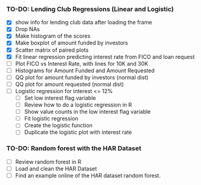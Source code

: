 ### TO-DO: Lending Club Regressions (Linear and Logistic)
- [x] show info for lending club data after loading the frame
- [x] Drop NAs
- [x] Make histogram of the scores
- [x] Make boxplot of amount funded by investors
- [x] Scatter matrix of paired plots
- [x] Fit linear regression predicting interest rate from FICO and loan request
- [ ] Plot FICO vs Interest Rate, with lines for 10K and 30K
- [ ] Histograms for Amount Funded and Amount Requested
- [ ] QQ plot for amount funded by investors (normal dist)
- [ ] QQ plot for amount requested (normal dist)
- [ ] Logistic regression for interest <= 12%
    - [ ] Set low interest flag variable
    - [ ] Review how to do a logistic regression in R
    - [ ] Show value counts in the low interest flag variable
    - [ ] Fit logistic regression
    - [ ] Create the logistic function
    - [ ] Duplicate the logistic plot with interest rate

### TO-DO: Random forest with the HAR Dataset
- [ ] Review random forest in R
- [ ] Load and clean the HAR Dataset
- [ ] Find an example online of the HAR dataset random forest.
